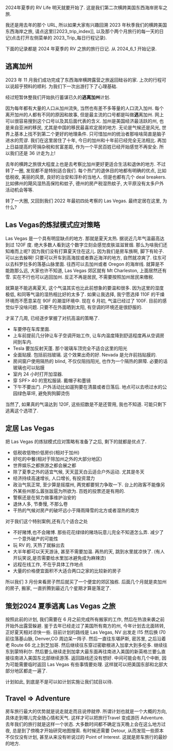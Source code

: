 2024年夏季的 RV Life 明天就要开始了. 这是我们第二次横跨美国东西海岸房车之旅.

我还是用去年的那个 URL, 所以如果大家有兴趣回溯 2023 年秋季我们的横跨美国东西海岸之旅, 请点这里[[2023_trip_index]], 以及那个两个月旅行的每一天的日记(点击打开左侧菜单的 2023_Trip_每日行程记录).

下面的记录都是 2024 年夏季的 RV 之旅的旅行日记. 从 2024_6_1 开始记录.

## 逃离加州

2023 年 11 月我们成功完成了东西海岸横跨露营之旅返回硅谷的家. 上次的行程可以说超乎预料的顺利. 为我们下一次出游打下了心理基础. 

经过短暂休整我们开始执行蓄谋已久的**逃离加州**计划.

因为每年都有大量的人口从加州流失, 当然也有差不多等量的人口流入加州. 每个离开加州的人都有不同的原因和故事, 但是最主流的口号都是叫做**逃**离加州. 网上可以很容易搜到这个口号以及其后面代表的含义. 加州是美国经济最活跃的州, 也是来自亚洲的移民, 尤其是中国的移民最喜欢定居的地方. 无论是气候还是风光, 世界上基本上找不到第二个更好的地理条件. 只可惜加州的统治者那啥啥简直是脑子进水的荒谬. 我们在这里居住了十年, 今日的加州和十年前已经完全无法相比. 再加上日益提高的苛捐杂税和贫富差距,    作为一个平民百姓已经开始感觉不再安全. 所以我们还是 36 计走为上!

去年的横跨之旅很大程度上也是去考察比加州更好更适合生活和退休的地方. 不过转了一圈, 发现都不是特别适合我们. 每个热门的退休目的地都有明确的优点, 比如低税收, 美丽的风景, 良好的治安和淳朴的当地人. 但是也都有几个 deal breakers. 比如佛州的飓风湿热高保险和蚊子, 德州的房产税湿热蚊子, 大平原没有太多户外活动机会等等. 

转了一大圈, 又回到我们 2022 年最初四处考察的 Las Vegas. 最终定居在这里, 为什么?
## Las Vegas的炼狱模式应对策略

Las Vegas 是一个具有明显缺点的地方. 那就是夏天太热. 据说近几年气温最高达到过 120F 度. 绝大多数人看到这个数字立刻会感觉皮肤滋滋冒烟. 那么为啥我们还知难而上呢? 因为我们没有打算夏天住在这儿. 因为我们是房车族啊, 脚下有轮子. 可以出去躲啊! 只要可以开车到高海拔或者靠近海洋的地方, 自然就凉爽了. 往东可以去科罗拉多的落基山脉里面. 往西可以去加州或者 Oregon 的海岸线. 就算是不能跑那么远, 大家也许不知道, Las Vegas 郊区就有 Mt Charleston, 上面居然还有雪. 实在不行也可以逃回加州. 反正不再是居民, 不需要按照加州居民来缴税. 

就算是不能逃离夏天, 这个气温其实也比此前想象的要温和很多. 因为这里的湿度极低, 和同等气温的湿热相比好的太多了. 如果让我选择, 我宁愿选择 110F 的干燥环境而不愿意呆在 90F 的潮湿环境中. 现在 6 月初, 气温已经过了 100F. 目前的感觉似乎没啥问题. 只要不在外面晒到太阳, 有空调的环境还是很舒服的. 

才呆了几周, 已经逐步掌握了对抗高温的策略了. 
- 车要停在车库里面. 
- 上车前提前几分钟让车子空调开始工作, 让车内温度降到舒适程度再从空调房间到车内. 
- Tesla 要加反射天蓬. 那个玻璃车顶完全不适合这里的阳光
- 全面贴膜. 包括前挡玻璃. 这个效果出奇的好. Nevada 是允许前挡贴膜的.
- 房间窗户使用隔热的 blind, 不仅仅阻挡阳光, 也作为一个隔热的屏障. 必要的话玻璃也可以贴膜
- 室内 24 小时打开加湿器. 
- 穿 SPF> 40 的宽松服装. 戴帽子和墨镜
- 下午不要出门. 户外活动比如遛狗要在清晨或者日落后. 地点可以去喷过水的公园绿色草坪, 避免狗狗脚烫伤

当然了, 如果真的气温达到 120F, 这些招数是不是还管用, 我也不知道. 可能只剩下逃离这个选项了.

## 定居 Las Vegas

把 Las Vegas 的炼狱模式应对策略有准备了之后, 剩下的就都是优点了. 
- 低税收低物价低房价(相对于加州)
- 好吃的中餐(相对于除加州之外的大部分地区)
- 世界娱乐之都旅游之都会展之都
- 除了夏季之外的适宜气候, 天天蓝天白云适合户外运动. 尤其是冬天
- 经济持续高速增长, 人口增长, 有投资潜力
- 政治气氛正常, 至少算是摇摆州, 两党都要努力争取一下. 台上的政客不能像另外某些州那么嚣张跋扈为所欲为. 百姓的投票还是有用的.
- 警察还是在努力做事维护治安的
- 退休人多, 节奏慢, 不那么卷
- 干热的气候对房产的破坏远小于降雨降雪的北方或者湿热的南方

对于我们这个特别案例,还有几个适合之处
- 不好赌博,也不会赌博. 那些花花绿绿的赌场玩意儿完全不知道怎么弄. 减少了一个意外破产的可能性
- 玩 RV 的, 天热了就躲出去
- 大半年都可以天天游泳, 甚至不需要加温. 再热的天, 跳到水里就凉快了. (有人开玩笑说,是否需要给水里加冰避免成为麻辣烫)
- 远程在线工作, 不在乎具体工作地点
- 大量的价格便宜面积不大适合两口之家的比较新的房子

所以我们 3 月份来看房子然后就买了一个便宜的郊区独栋. 后面几个月就是卖加州的房子, 搬家, 一直折腾到最近几个星期才算是落定了. 
## 策划2024 夏季逃离 Las Vegas 之旅

按照此前的计划, 我们需要在 6 月之前完成所有搬家的工作, 然后在热浪来袭之前开始外出露营躲避. 鉴于去年已经走过了美国所有南方的州, 今年计划去北面转转, 正好夏天相对凉快一些. 目前计划的路线是 Las Vegas, NV 出发走 I15 然后换 I70 前往落基山脉, Denver,CO 周边呆一阵子. 然后一直往东堪萨斯, 密苏里, 之后沿着老 Route 66 北上到芝加哥. 然后继续往东穿过密歇根进入加拿大到多伦多. 继续往东到蒙特利尔. 然后要么继续走到加拿大最东面再往南进入美国的新英格兰要么直接往南进入美国东北部继续游荡. 返回路线还没有想好.  中间可能会有几个中断, 因为可能需要临时返回 Las Vegas 有些事情要处理. 这样就可以把美国东部和北部大部分地区都走一遍了. 

计划如此, 到底是不是可以如计划实施让我们拭目以待. 

## Travel  => Adventure
房车旅行最大的优势就是说走就走而且说停就停. 所谓计划也就是一个大概的方向, 具体走到哪儿完全随心情和天气. 这样才可以把旅行Travel 变成游历 Adventure. 去年我们的旅行就是这样一个状态. 大多数时间都不确定当天晚上会在这么地方过夜, 总是到了傍晚才开始研究地图搜索. 有时候还需要 Detour, 从而发现一些原本不仅仅没有计划, 甚至从来没有听说过的 Point of Interest. 这就是房车旅行的最妙的地方.




